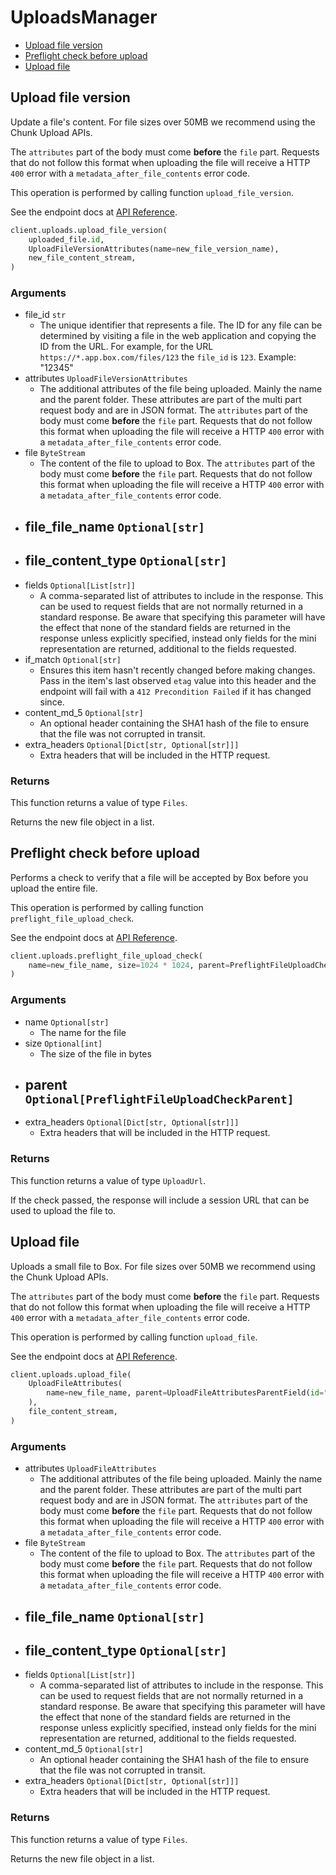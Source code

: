 # UploadsManager

- [Upload file version](#upload-file-version)
- [Preflight check before upload](#preflight-check-before-upload)
- [Upload file](#upload-file)

## Upload file version

Update a file's content. For file sizes over 50MB we recommend
using the Chunk Upload APIs.

The `attributes` part of the body must come **before** the
`file` part. Requests that do not follow this format when
uploading the file will receive a HTTP `400` error with a
`metadata_after_file_contents` error code.

This operation is performed by calling function `upload_file_version`.

See the endpoint docs at
[API Reference](https://developer.box.com/reference/post-files-id-content/).

<!-- sample post_files_id_content -->

```python
client.uploads.upload_file_version(
    uploaded_file.id,
    UploadFileVersionAttributes(name=new_file_version_name),
    new_file_content_stream,
)
```

### Arguments

- file_id `str`
  - The unique identifier that represents a file. The ID for any file can be determined by visiting a file in the web application and copying the ID from the URL. For example, for the URL `https://*.app.box.com/files/123` the `file_id` is `123`. Example: "12345"
- attributes `UploadFileVersionAttributes`
  - The additional attributes of the file being uploaded. Mainly the name and the parent folder. These attributes are part of the multi part request body and are in JSON format. <Message warning> The `attributes` part of the body must come **before** the `file` part. Requests that do not follow this format when uploading the file will receive a HTTP `400` error with a `metadata_after_file_contents` error code. </Message>
- file `ByteStream`
  - The content of the file to upload to Box. <Message warning> The `attributes` part of the body must come **before** the `file` part. Requests that do not follow this format when uploading the file will receive a HTTP `400` error with a `metadata_after_file_contents` error code. </Message>
- file_file_name `Optional[str]`
  -
- file_content_type `Optional[str]`
  -
- fields `Optional[List[str]]`
  - A comma-separated list of attributes to include in the response. This can be used to request fields that are not normally returned in a standard response. Be aware that specifying this parameter will have the effect that none of the standard fields are returned in the response unless explicitly specified, instead only fields for the mini representation are returned, additional to the fields requested.
- if_match `Optional[str]`
  - Ensures this item hasn't recently changed before making changes. Pass in the item's last observed `etag` value into this header and the endpoint will fail with a `412 Precondition Failed` if it has changed since.
- content_md_5 `Optional[str]`
  - An optional header containing the SHA1 hash of the file to ensure that the file was not corrupted in transit.
- extra_headers `Optional[Dict[str, Optional[str]]]`
  - Extra headers that will be included in the HTTP request.

### Returns

This function returns a value of type `Files`.

Returns the new file object in a list.

## Preflight check before upload

Performs a check to verify that a file will be accepted by Box
before you upload the entire file.

This operation is performed by calling function `preflight_file_upload_check`.

See the endpoint docs at
[API Reference](https://developer.box.com/reference/options-files-content/).

<!-- sample options_files_content -->

```python
client.uploads.preflight_file_upload_check(
    name=new_file_name, size=1024 * 1024, parent=PreflightFileUploadCheckParent(id="0")
)
```

### Arguments

- name `Optional[str]`
  - The name for the file
- size `Optional[int]`
  - The size of the file in bytes
- parent `Optional[PreflightFileUploadCheckParent]`
  -
- extra_headers `Optional[Dict[str, Optional[str]]]`
  - Extra headers that will be included in the HTTP request.

### Returns

This function returns a value of type `UploadUrl`.

If the check passed, the response will include a session URL that
can be used to upload the file to.

## Upload file

Uploads a small file to Box. For file sizes over 50MB we recommend
using the Chunk Upload APIs.

The `attributes` part of the body must come **before** the
`file` part. Requests that do not follow this format when
uploading the file will receive a HTTP `400` error with a
`metadata_after_file_contents` error code.

This operation is performed by calling function `upload_file`.

See the endpoint docs at
[API Reference](https://developer.box.com/reference/post-files-content/).

<!-- sample post_files_content -->

```python
client.uploads.upload_file(
    UploadFileAttributes(
        name=new_file_name, parent=UploadFileAttributesParentField(id="0")
    ),
    file_content_stream,
)
```

### Arguments

- attributes `UploadFileAttributes`
  - The additional attributes of the file being uploaded. Mainly the name and the parent folder. These attributes are part of the multi part request body and are in JSON format. <Message warning> The `attributes` part of the body must come **before** the `file` part. Requests that do not follow this format when uploading the file will receive a HTTP `400` error with a `metadata_after_file_contents` error code. </Message>
- file `ByteStream`
  - The content of the file to upload to Box. <Message warning> The `attributes` part of the body must come **before** the `file` part. Requests that do not follow this format when uploading the file will receive a HTTP `400` error with a `metadata_after_file_contents` error code. </Message>
- file_file_name `Optional[str]`
  -
- file_content_type `Optional[str]`
  -
- fields `Optional[List[str]]`
  - A comma-separated list of attributes to include in the response. This can be used to request fields that are not normally returned in a standard response. Be aware that specifying this parameter will have the effect that none of the standard fields are returned in the response unless explicitly specified, instead only fields for the mini representation are returned, additional to the fields requested.
- content_md_5 `Optional[str]`
  - An optional header containing the SHA1 hash of the file to ensure that the file was not corrupted in transit.
- extra_headers `Optional[Dict[str, Optional[str]]]`
  - Extra headers that will be included in the HTTP request.

### Returns

This function returns a value of type `Files`.

Returns the new file object in a list.
